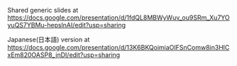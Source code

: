 Shared generic slides at https://docs.google.com/presentation/d/1fdQL8MBWyWuv_ou9SRm_Xu7YOyuQS7YBMu-hepslnAI/edit?usp=sharing

Japanese(日本語) version at https://docs.google.com/presentation/d/13K6BKQoimiaOIFSnComw8in3HlCxEm820OASP8_jnDI/edit?usp=sharing
